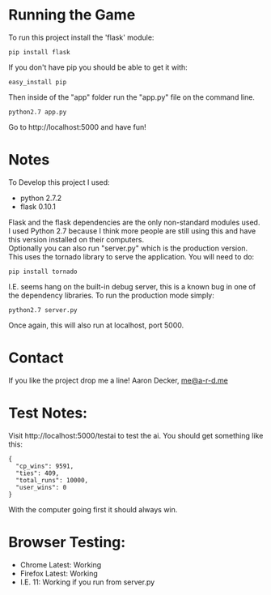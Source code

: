 
Running the Game
================

To run this project install the 'flask' module:

    pip install flask
    
If you don't have pip you should be able to get it with:

    easy_install pip
    
Then inside of the "app" folder run the "app.py" file on the command line. 

    python2.7 app.py
    

Go to http://localhost:5000 and have fun!

Notes
=====

To Develop this project I used:

* python 2.7.2
* flask 0.10.1

Flask and the flask dependencies are the only non-standard modules used.
I used Python 2.7 because I think more people are still using this and 
have this version installed on their computers.  
Optionally you can also run "server.py" which is the production version.
This uses the tornado library to serve the application. You will need to do:

    pip install tornado

I.E. seems hang on the built-in debug server, this is a known bug 
in one of the dependency libraries. To run the production mode simply:

    python2.7 server.py
    
Once again, this will also run at localhost, port 5000.

Contact
=======

If you like the project drop me a line!
Aaron Decker, me@a-r-d.me


Test Notes:
==========

Visit http://localhost:5000/testai to test the ai. 
You should get something like this:

    {
      "cp_wins": 9591, 
      "ties": 409,
      "total_runs": 10000, 
      "user_wins": 0
    }
    
With the computer going first it should always win.


Browser Testing:
=================

* Chrome Latest: Working
* Firefox Latest: Working
* I.E. 11: Working if you run from server.py

